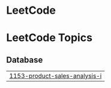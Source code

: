 # LeetCode
<!---LeetCode Topics Start-->
# LeetCode Topics
## Database
|  |
| ------- |
| [1153-product-sales-analysis-i](https://github.com/SAI-CHAKRA/LeetCode/tree/master/1153-product-sales-analysis-i) |
<!---LeetCode Topics End-->